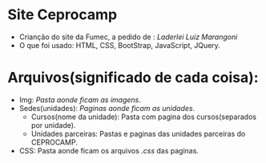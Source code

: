 # Site Ceprocamp

- Crianção do site da Fumec, a pedido de : *Laderlei Luiz Marangoni*
- O que foi usado: HTML, CSS, BootStrap, JavaScript, JQuery.

# Arquivos(significado de cada coisa):
- Img:  *Pasta aonde ficam as imagens*.
- Sedes(unidades):  *Paginas aonde ficam as unidades*.
  - Cursos(nome da unidade):  Pasta com pagina dos cursos(separados por unidade).
  - Unidades parceiras: Pastas e paginas das unidades parceiras do CEPROCAMP.
- CSS:  Pasta aonde ficam os arquivos *.css* das paginas.
